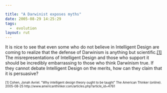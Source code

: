 ```yaml
---

title: "A Darwinist exposes myths"
date: 2005-08-29 14:25:29
tags:
  -  evolution
layout: rut
---
```


<p>It is nice to see that even some who do not believe in Intelligent Design are coming to realize that the defense of Darwinism is anything but scientific.<a href="http://www.americanthinker.com/articles.php?article_id=4761">[1]</a> The misrepresentations of Intelligent Design and those who support it should be incredibly embarrassing to those who think Darwinism true. If they cannot debate Intelligent Design on the merits, how can they claim that it is persuasive?</p>  <font size="-2"> [1] Cohen, Jonah Avriel.  "Why intelligent design theory ought to be taught" The American Thinker (online).  2005-08-25 http://www.americanthinker.com/articles.php?article_id=4761 </font>

